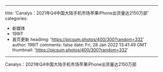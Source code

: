 
---
title: 'Canalys：2021年Q4中国大陆手机市场苹果iPhone出货量达2150万部'
categories: 
 - 新媒体
 - 199IT
 - 首页更新
headimg: 'https://picsum.photos/400/300?random=332'
author: 199IT
comments: false
date: Fri, 28 Jan 2022 13:41:49 GMT
thumbnail: 'https://picsum.photos/400/300?random=332'
---

<div>   
Canalys：2021年Q4中国大陆手机市场苹果iPhone出货量达2150万部  
</div>
            